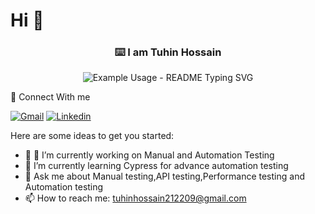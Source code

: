# Hi  👋
<!-- markdownlint-disable MD033 MD041 -->
<p align="center">
  <h3 align="center">⌨️ I am Tuhin Hossain</h3>
</p>

<p align="center">
  <img src="https://readme-typing-svg.demolab.com/?lines=A Passionate SQA Trainee!&font=Fira%20Code&center=true&width=380&height=50&duration=4000&pause=1000" alt="Example Usage - README Typing SVG">
</p>


💙 Connect With me

<!-- markdownlint-disable MD033 -->
<p align="left">
  <a href="tuhinhossain212209@gmail.com"><img alt="Gmail" title="Gmail" src="https://img.shields.io/badge/-Gmail-White?style=for-the-badge&logo=Gmail&logoColor=White"/></a>
  <a href="https://www.linkedin.com/in/tuhin-hossain-73a791157/"><img alt="Linkedin" title="Linkedin" src="https://img.shields.io/badge/-Linkedin-ea4aaa?style=for-the-badge&logo=Linkedin&logoColor=Blue"/></a>
</p>


Here are some ideas to get you started:

- 🔭 🔭 I’m currently working on Manual and Automation Testing
- 🌱 I’m currently learning Cypress for advance automation testing
- 💬 Ask me about  Manual testing,API testing,Performance testing and Automation testing
- 📫 How to reach me: tuhinhossain212209@gmail.com


